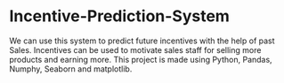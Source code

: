 # Incentive-Prediction-System
We can use this system to predict future incentives with the help of past Sales. Incentives can be used to motivate sales staff for selling more products and earning more. This project is made using Python, Pandas, Numphy, Seaborn and matplotlib.
